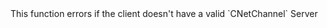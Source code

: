 <function name="GetClearedDuringProcessing" parent="CBaseClient" type="classfunc">
	<description>
		<note>
			This function errors if the client doesn't have a valid `CNetChannel`
		</note>
		<added version="0.7"></added>
	</description>
	<realm>Server</realm>
	<rets>
		<ret name="clearedDuringProcessing" type="boolean"></ret>
	</rets>
</function>